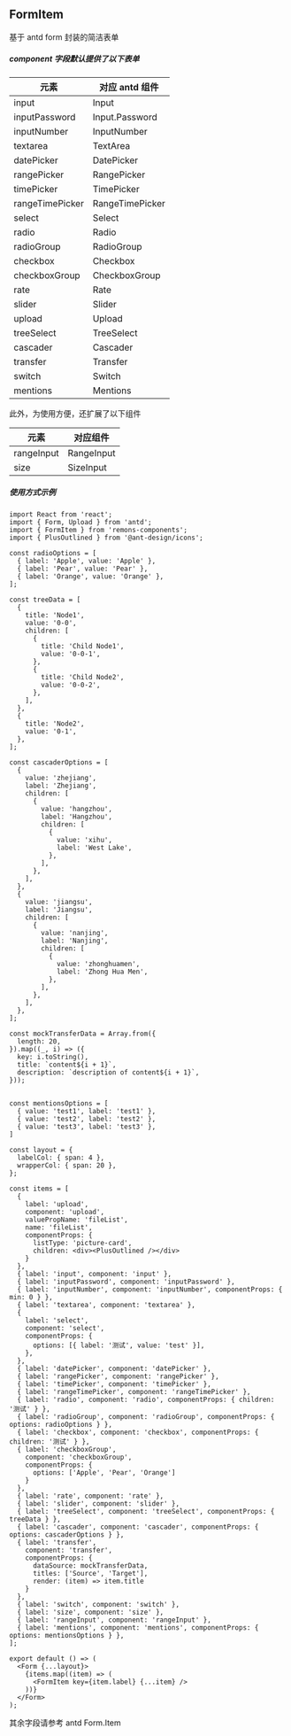 ## FormItem

基于 antd form 封装的简洁表单

##### component 字段默认提供了以下表单

| 元素            | 对应 antd 组件 |
| ---------------| -------------- |
| input          | Input          |
| inputPassword  | Input.Password |
| inputNumber    | InputNumber    |
| textarea       | TextArea       |
| datePicker     | DatePicker     |
| rangePicker    | RangePicker    |
| timePicker     | TimePicker     |
| rangeTimePicker| RangeTimePicker|
| select         | Select         |
| radio          | Radio          |
| radioGroup     | RadioGroup     |
| checkbox       | Checkbox       |
| checkboxGroup  | CheckboxGroup  |
| rate           | Rate           |
| slider         | Slider         |
| upload         | Upload         |
| treeSelect     | TreeSelect     |
| cascader       | Cascader       |
| transfer       | Transfer       |
| switch         | Switch         |
| mentions       | Mentions       |

此外，为使用方便，还扩展了以下组件

| 元素        | 对应组件    |
| ---------- | ---------- |
| rangeInput | RangeInput |
| size       | SizeInput  |

##### 使用方式示例

```tsx
import React from 'react';
import { Form, Upload } from 'antd';
import { FormItem } from 'remons-components';
import { PlusOutlined } from '@ant-design/icons';

const radioOptions = [
  { label: 'Apple', value: 'Apple' },
  { label: 'Pear', value: 'Pear' },
  { label: 'Orange', value: 'Orange' },
];

const treeData = [
  {
    title: 'Node1',
    value: '0-0',
    children: [
      {
        title: 'Child Node1',
        value: '0-0-1',
      },
      {
        title: 'Child Node2',
        value: '0-0-2',
      },
    ],
  },
  {
    title: 'Node2',
    value: '0-1',
  },
];

const cascaderOptions = [
  {
    value: 'zhejiang',
    label: 'Zhejiang',
    children: [
      {
        value: 'hangzhou',
        label: 'Hangzhou',
        children: [
          {
            value: 'xihu',
            label: 'West Lake',
          },
        ],
      },
    ],
  },
  {
    value: 'jiangsu',
    label: 'Jiangsu',
    children: [
      {
        value: 'nanjing',
        label: 'Nanjing',
        children: [
          {
            value: 'zhonghuamen',
            label: 'Zhong Hua Men',
          },
        ],
      },
    ],
  },
];

const mockTransferData = Array.from({
  length: 20,
}).map((_, i) => ({
  key: i.toString(),
  title: `content${i + 1}`,
  description: `description of content${i + 1}`,
}));


const mentionsOptions = [
  { value: 'test1', label: 'test1' },
  { value: 'test2', label: 'test2' },
  { value: 'test3', label: 'test3' },
]

const layout = {
  labelCol: { span: 4 },
  wrapperCol: { span: 20 },
};

const items = [
  { 
    label: 'upload', 
    component: 'upload', 
    valuePropName: 'fileList', 
    name: 'fileList', 
    componentProps: {
      listType: 'picture-card', 
      children: <div><PlusOutlined /></div>
    } 
  },
  { label: 'input', component: 'input' },
  { label: 'inputPassword', component: 'inputPassword' },
  { label: 'inputNumber', component: 'inputNumber', componentProps: { min: 0 } },
  { label: 'textarea', component: 'textarea' },
  {
    label: 'select',
    component: 'select',
    componentProps: {
      options: [{ label: '测试', value: 'test' }],
    },
  },
  { label: 'datePicker', component: 'datePicker' },
  { label: 'rangePicker', component: 'rangePicker' },
  { label: 'timePicker', component: 'timePicker' },
  { label: 'rangeTimePicker', component: 'rangeTimePicker' },
  { label: 'radio', component: 'radio', componentProps: { children: '测试' } },
  { label: 'radioGroup', component: 'radioGroup', componentProps: { options: radioOptions } },
  { label: 'checkbox', component: 'checkbox', componentProps: { children: '测试' } },
  { label: 'checkboxGroup', 
    component: 'checkboxGroup', 
    componentProps: { 
      options: ['Apple', 'Pear', 'Orange'] 
    }
  },
  { label: 'rate', component: 'rate' },
  { label: 'slider', component: 'slider' },
  { label: 'treeSelect', component: 'treeSelect', componentProps: { treeData } },
  { label: 'cascader', component: 'cascader', componentProps: { options: cascaderOptions } },
  { label: 'transfer', 
    component: 'transfer', 
    componentProps: { 
      dataSource: mockTransferData, 
      titles: ['Source', 'Target'],
      render: (item) => item.title
    }
  },
  { label: 'switch', component: 'switch' },
  { label: 'size', component: 'size' },
  { label: 'rangeInput', component: 'rangeInput' },
  { label: 'mentions', component: 'mentions', componentProps: { options: mentionsOptions } },
];

export default () => (
  <Form {...layout}>
    {items.map((item) => (
      <FormItem key={item.label} {...item} />
    ))}
  </Form>
);
```

<API exports='["IPropsOption"]'></API>

<Alert type="info">
  其余字段请参考 antd Form.Item
</Alert>
